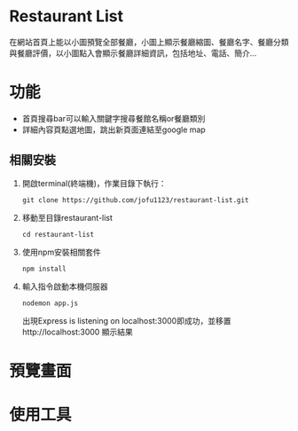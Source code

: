 # Restaurant List
在網站首頁上能以小圖預覽全部餐廳，小圖上顯示餐廳縮圖、餐廳名字、餐廳分類與餐廳評價，以小圖點入會顯示餐廳詳細資訊，包括地址、電話、簡介...

# 功能
+ 首頁搜尋bar可以輸入關鍵字搜尋餐館名稱or餐廳類別
+ 詳細內容頁點選地圖，跳出新頁面連結至google map

## 相關安裝
1. 開啟terminal(終端機)，作業目錄下執行：
   ```
   git clone https://github.com/jofu1123/restaurant-list.git
   ```
2. 移動至目錄restaurant-list
   ```
   cd restaurant-list
   ```
3. 使用npm安裝相關套件
   ```
   npm install
   ```
4. 輸入指令啟動本機伺服器
   ```
   nodemon app.js
   ```
   出現Express is listening on localhost:3000即成功，並移置 http://localhost:3000 顯示結果
   
# 預覽畫面

# 使用工具
